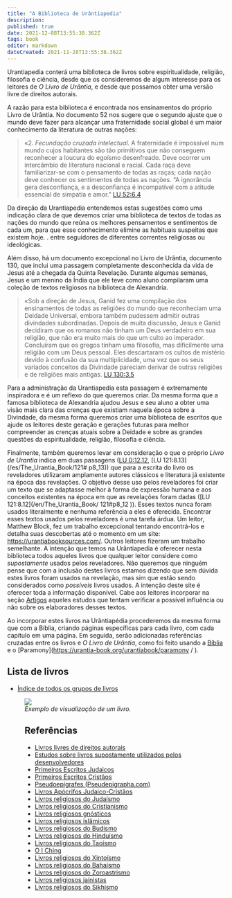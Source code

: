 ```yaml
---
title: "A Biblioteca de Urântiapedia"
description: 
published: true
date: 2021-12-08T13:55:38.362Z
tags: book
editor: markdown
dateCreated: 2021-11-28T13:55:38.362Z
---
```


Urantiapedia conterá uma biblioteca de livros sobre espiritualidade, religião, filosofia e ciência, desde que os consideremos de algum interesse para os leitores de _O Livro de Urântia_, e desde que possamos obter uma versão livre de direitos autorais.

A razão para esta biblioteca é encontrada nos ensinamentos do próprio Livro de Urântia. No documento 52 nos sugere que o segundo ajuste que o mundo deve fazer para alcançar uma fraternidade social global é um maior conhecimento da literatura de outras nações:

> «2\. *Fecundação cruzada intelectual*. A fraternidade é impossível num mundo cujos habitantes são tão primitivos que não conseguem reconhecer a loucura do egoísmo desenfreado. Deve ocorrer um intercâmbio de literatura nacional e racial. Cada raça deve familiarizar-se com o pensamento de todas as raças; cada nação deve conhecer os sentimentos de todas as nações. “A ignorância gera desconfiança, e a desconfiança é incompatível com a atitude essencial de simpatia e amor.” [LU 52:6.4](/pt/The_Urantia_Book/52#p6_4)

Da direção da Urantiapedia entendemos estas sugestões como uma indicação clara de que devemos criar uma biblioteca de textos de todas as nações do mundo que reúna os melhores pensamentos e sentimentos de cada um, para que esse conhecimento elimine as habituais suspeitas que existem hoje. . entre seguidores de diferentes correntes religiosas ou ideológicas.

Além disso, há um documento excepcional no Livro de Urântia, documento 130, que inclui uma passagem completamente desconhecida da vida de Jesus até a chegada da Quinta Revelação. Durante algumas semanas, Jesus e um menino da Índia que ele teve como aluno compilaram uma coleção de textos religiosos na biblioteca de Alexandria.

> «Sob a direção de Jesus, Ganid fez uma compilação dos ensinamentos de todas as religiões do mundo que reconheciam uma Deidade Universal, embora também pudessem admitir outras divindades subordinadas. Depois de muita discussão, Jesus e Ganid decidiram que os romanos não tinham um Deus verdadeiro em sua religião, que não era muito mais do que um culto ao imperador. Concluíram que os gregos tinham uma filosofia, mas dificilmente uma religião com um Deus pessoal. Eles descartaram os cultos de mistério devido à confusão da sua multiplicidade, uma vez que os seus variados conceitos da Divindade pareciam derivar de outras religiões e de religiões mais antigas. [LU 130:3.5](/pt/The_Urantia_Book/130#p3_5)

Para a administração da Urantiapedia esta passagem é extremamente inspiradora e é um reflexo do que queremos criar. Da mesma forma que a famosa biblioteca de Alexandria ajudou Jesus e seu aluno a obter uma visão mais clara das crenças que existiam naquela época sobre a Divindade, da mesma forma queremos criar uma biblioteca de escritos que ajude os leitores deste geração e gerações futuras para melhor compreender as crenças atuais sobre a Deidade e sobre as grandes questões da espiritualidade, religião, filosofia e ciência.

Finalmente, também queremos levar em consideração o que o próprio _Livro de Urantia_ indica em duas passagens ([LU 0:12.12](/pt/The_Urantia_Book/0#p12_12), [LU 121:8.13](/es/The_Urantia_Book/121# p8_13)) que para a escrita do livro os reveladores utilizaram amplamente autores clássicos e literatura já existente na época das revelações. O objetivo desse uso pelos reveladores foi criar um texto que se adaptasse melhor à forma de expressão humana e aos conceitos existentes na época em que as revelações foram dadas ([LU 121:8.12](/en/The_Urantia_Book/ 121#p8_12 )). Esses textos nunca foram usados ​​literalmente e nenhuma referência a eles é oferecida. Encontrar esses textos usados ​​pelos reveladores é uma tarefa árdua. Um leitor, Matthew Block, fez um trabalho excepcional tentando encontrá-los e detalha suas descobertas até o momento em um site: https://urantiabooksources.com/. Outros leitores fizeram um trabalho semelhante. A intenção que temos na Urântiapedia é oferecer nesta biblioteca todos aqueles livros que qualquer leitor considere como _supostamente_ usados ​​pelos reveladores. Não queremos que ninguém pense que com a inclusão destes livros estamos dizendo que sem dúvida estes livros foram usados ​​na revelação, mas sim que estão sendo considerados como _possíveis_ livros usados. A intenção deste site é oferecer toda a informação disponível. Cabe aos leitores incorporar na seção [Artigos](/pt/article) aqueles estudos que tentam verificar a possível influência ou não sobre os elaboradores desses textos.

Ao incorporar estes livros na Urântiapédia procederemos da mesma forma que com a Bíblia, criando páginas específicas para cada livro, com cada capítulo em uma página. Em seguida, serão adicionadas referências cruzadas entre os livros e _O Livro de Urântia_, como foi feito usando a [Bíblia](/pt/Bible) e o [Paramony](https://urantia-book.org/urantiabook/paramony / ).

## Lista de livros

- [Índice de todos os grupos de livros](/pt/index/books)

<figure id="Sample_fig_1" class="image urantiapedia">
<img src="/image/help/sample_page_book.png">
<figcaption><em>Exemplo de visualização de um livro.</em></figcaption>
</figura>

## Referências

- [Livros livres de direitos autorais](https://archive.org/)
- [Estudos sobre livros supostamente utilizados pelos desenvolvedores](https://urantiabooksources.com/)
- [Primeiros Escritos Judaicos](https://www.earlyjewishwritings.com/)
- [Primeiros Escritos Cristãos](https://www.earlychristianwritings.com/)
- [Pseudoepígrafes (Pseudepigrapha.com)](http://www.pseudepigrapha.com/)
- [Livros Apócrifos Judaico-Cristãos](https://archive.sacred-texts.com/chr/apo/index.htm)
- [Livros religiosos do Judaísmo](https://archive.sacred-texts.com/jud/index.htm)
- [Livros religiosos do Cristianismo](https://archive.sacred-texts.com/chr/index.htm)
- [Livros religiosos gnósticos](https://archive.sacred-texts.com/gno/index.htm)
- [Livros religiosos islâmicos](https://archive.sacred-texts.com/isl/index.htm)
- [Livros religiosos do Budismo](https://archive.sacred-texts.com/bud/index.htm)
- [Livros religiosos do Hinduísmo](https://archive.sacred-texts.com/hin/index.htm)
- [Livros religiosos do Taoísmo](https://archive.sacred-texts.com/tao/index.htm)
- [O I Ching](https://archive.sacred-texts.com/ich/index.htm)
- [Livros religiosos do Xintoísmo](https://archive.sacred-texts.com/shi/index.htm)
- [Livros religiosos do Bahaísmo](https://archive.sacred-texts.com/bhi/index.htm)
- [Livros religiosos do Zoroastrismo](https://archive.sacred-texts.com/zor/index.htm)
- [Livros religiosos jainistas](https://archive.sacred-texts.com/jai/index.htm)
- [Livros religiosos do Sikhismo](https://archive.sacred-texts.com/skh/index.htm)